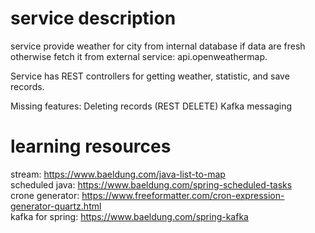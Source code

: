 # service description
service provide weather for city from internal database if data are fresh otherwise fetch it from external service:
api.openweathermap.

Service has REST controllers for getting weather, statistic, and  save records.


Missing features:
Deleting records (REST DELETE)
Kafka messaging


# learning resources

stream: https://www.baeldung.com/java-list-to-map  
scheduled java: https://www.baeldung.com/spring-scheduled-tasks  
crone generator: https://www.freeformatter.com/cron-expression-generator-quartz.html  
kafka for spring: https://www.baeldung.com/spring-kafka  

